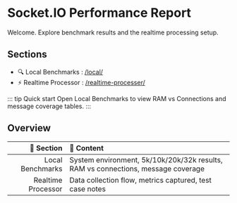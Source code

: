 # Socket.IO Performance Report

Welcome. Explore benchmark results and the realtime processing setup.

## Sections

- 🔍 Local Benchmarks <Badge type="tip" text="results" />: [/local/](/local/)
- ⚡ Realtime Processor <Badge type="info" text="pipeline" />: [/realtime-processer/](/realtime-processer/)

::: tip Quick start
Open Local Benchmarks to view RAM vs Connections and message coverage tables.
:::

## Overview <Badge type="warning" text="alpha" />

| 📂 Section | 📑 Content |
|-----------:|:----------|
| Local Benchmarks | System environment, 5k/10k/20k/32k results, RAM vs connections, message coverage |
| Realtime Processor | Data collection flow, metrics captured, test case notes |